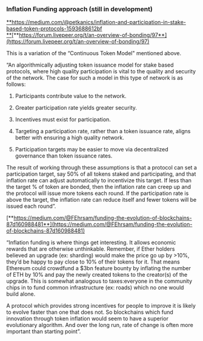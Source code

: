 ### **Inflation Funding approach \(still in development\)**

[**https://medium.com/@petkanics/inflation-and-participation-in-stake-based-token-protocols-1593688612bf                      
**](https://medium.com/@petkanics/inflation-and-participation-in-stake-based-token-protocols-1593688612bf)[**https://forum.livepeer.org/t/an-overview-of-bonding/97**](https://forum.livepeer.org/t/an-overview-of-bonding/97)

This is a variation of the “Continuous Token Model" mentioned above.

“An algorithmically adjusting token issuance model for stake based protocols, where high quality participation is vital to the quality and security of the network. The case for such a model in this type of network is as follows:

1. Participants contribute value to the network.

2. Greater participation rate yields greater security.

3. Incentives must exist for participation.

4. Targeting a participation rate, rather than a token issuance rate, aligns better with ensuring a high quality network.

5. Participation targets may be easier to move via decentralized governance than token issuance rates.

The result of working through these assumptions is that a protocol can set a participation target, say 50% of all tokens staked and participating, and that inflation rate can adjust automatically to incentivize this target. If less than the target % of token are bonded, then the inflation rate can creep up and the protocol will issue more tokens each round. If the participation rate is above the target, the inflation rate can reduce itself and fewer tokens will be issued each round”.

[**https://medium.com/@FEhrsam/funding-the-evolution-of-blockchains-87d160988481**](https://medium.com/@FEhrsam/funding-the-evolution-of-blockchains-87d160988481)

“Inflation funding is where things get interesting. It allows economic rewards that are otherwise unthinkable. Remember, if Ether holders believed an upgrade \(ex: sharding\) would make the price go up by &gt;10%, they’d be happy to pay close to 10% of their tokens for it. That means Ethereum could crowdfund a $3bn feature bounty by inflating the number of ETH by 10% and pay the newly created tokens to the creator\(s\) of the upgrade. This is somewhat analogous to taxes:everyone in the community chips in to fund common infrastructure \(ex: roads\) which no one would build alone.

A protocol which provides strong incentives for people to improve it is likely to evolve faster than one that does not. So blockchains which fund innovation through token inflation would seem to have a superior evolutionary algorithm. And over the long run, rate of change is often more important than starting point”.
